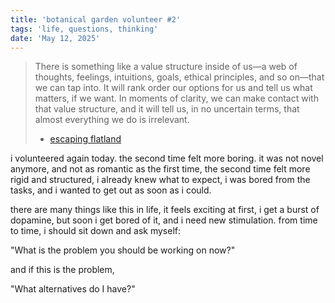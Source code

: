 ```yaml
---
title: 'botanical garden volunteer #2'
tags: 'life, questions, thinking'
date: 'May 12, 2025'
---
```


> There is something like a value structure inside of us—a web of thoughts, feelings, intuitions, goals, ethical principles, and so on—that we can tap into. It will rank order our options for us and tell us what matters, if we want. In moments of clarity, we can make contact with that value structure, and it will tell us, in no uncertain terms, that almost everything we do is irrelevant.
>
> - [escaping flatland](https://www.henrikkarlsson.xyz/p/problem-selection)

i volunteered again today. the second time felt more boring. it was not novel anymore, and not as romantic as the first time, the second time felt more rigid and structured, i already knew what to expect, i was bored from the tasks, and i wanted to get out as soon as i could.

there are many things like this in life, it feels exciting at first, i get a burst of dopamine, but soon i get bored of it, and i need new stimulation. from time to time, i should sit down and ask myself:

"What is the problem you should be working on now?"

and if this is the problem,

"What alternatives do I have?"
